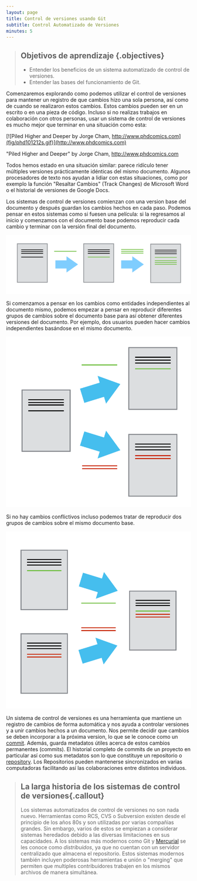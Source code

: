 ```yaml
---
layout: page
title: Control de versiones usando Git
subtitle: Control Automatizado de Versiones
minutes: 5
---
```

> ## Objetivos de aprendizaje {.objectives}
>
> *   Entender los beneficios de un sistema automatizado de control de versiones. 
> *   Entender las bases del funcionamiento de Git. 

Comenzaremos explorando como podemos utilizar el control de versiones
para mantener un registro de que cambios hizo una sola persona, así como
de cuando se realizaron estos cambios. Estos cambios pueden ser en un escrito
o en una pieza de código. 
Incluso si no realizas trabajos en colaboración con otros personas, 
usar un sistema de control de versiones es mucho mejor que terminar en una 
situación como esta: 

[![Piled Higher and Deeper by Jorge Cham, http://www.phdcomics.com](fig/phd101212s.gif)](http://www.phdcomics.com)

"Piled Higher and Deeper" by Jorge Cham, http://www.phdcomics.com

Todos hemos estado en una situación similar: parece ridículo tener múltiples versiones prácticamente idénticas del mismo documento. Algunos procesadores de texto nos ayudan a lidiar con estas situaciones, como por exemplo la función "Resaltar Cambios" (Track Changes) de Microsoft Word o el historial de versiones de Google Docs. 

Los sistemas de control de versiones comienzan con una version base del documento y después guardan los cambios hechos en cada paso. Podemos pensar en estos sistemas como si fuesen una película: si la regresamos al inicio y comenzamos con el documento base podemos reproducir cada cambio y terminar con la versión final del documento. 

![Los cambios se guardan de manera secuencial](fig/play-changes.svg)

Si comenzamos a pensar en los cambios como entidades independientes al documento mismo, podemos empezar a pensar en reproducir diferentes grupos de cambios sobre el documento base para así obtener diferentes versiones del documento. Por ejemplo, dos usuarios pueden hacer cambios independientes basándose en el mismo documento. 

![Se pueden guardar versiones distintas](fig/versions.svg)

Si no hay cambios conflictivos incluso podemos tratar de reproducir dos grupos de cambios sobre el mismo documento base.

![Se pueden unir versiones multiples](fig/merge.svg)

Un sistema de control de versiones es una herramienta que mantiene un registro de cambios de forma automática y nos ayuda a controlar versiones y a unir cambios hechos a un documento. Nos permite decidir que cambios se deben incorporar a la próxima version, lo que se le conoce como un [commit](reference.html#commit). Además, guarda metadatos útiles acerca de estos cambios permanentes (commits). El historial completo de commits de un proyecto en particular así como sus metadatos son lo que constituye un repositorio o [repository](reference.html#repository). Los Repositorios pueden mantenerse sincronizados en varias computadoras facilitando así las colaboraciones entre distintos individuos. 

> ## La larga historia de los sistemas de control de versiones{.callout}
>
> Los sistemas automatizados de control de versiones no son nada nuevo.
> Herramientas como RCS, CVS o Subversion existen desde el principio de los años 80s y son utilizadas por varias compañias grandes.
> Sin embargo, varios de estos se empiezan a considerar sistemas heredados debido a las diversas limitaciones en sus capacidades. 
> A los sistemas más modernos como Git y [Mercurial](http://swcarpentry.github.io/hg-novice/) se les conoce como
> *distribuidos*, ya que no cuentan con un servidor centralizado que almacena el repositorio.
> Estos sistemas modernos también incluyen poderosas herramientas e unión o "merging" que permiten que multiples contribuidores trabajen 
> en los mismos archivos de manera simultánea. 
